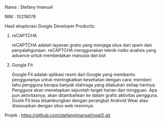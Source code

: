 Nama : Stefany Imanuel

NIM  : 10218078

Hasil eksplorasi Google Developer Products:

1. reCAPTCHA

   reCAPTCHA adalah layanan gratis yang menjaga situs dari spam dan penyalahgunaan. reCAPTCHA menggunakan teknik risiko analisis yang advance untuk membedakan manusia dan bot

2. Google Fit

   Google Fit adalah aplikasi resmi dari Google yang membantu penggunanya untuk meningkatkan kesehatan dengan cara: memberi tahu pengguna berapa banyak olahraga yang dilakukan setiap harinya. Pengguna akan menetapkan sejumlah target harian dan mingguan. Apa pun aktivitasnya, akan ditambahkan ke dalam grafis aktivitas pengguna. Goole Fit bisa disambungkan dengan perangkat Android Wear atau disesuaikan dengan situs web resminya.

Projek : https://github.com/stefanyimanuel/noel2.git
